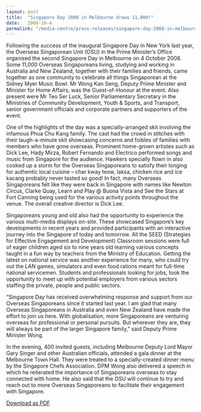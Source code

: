 ```yaml
---
layout: post
title:  "Singapore Day 2008 in Melbourne draws 11,000!"
date:   2008-10-4
permalink: "/media-centre/press-releases/singapore-day-2008-in-melbourne-draws-more-than-11-000"
---
```


Following the success of the inaugural Singapore Day in New York last year, the Overseas Singaporean Unit (OSU) in the Prime Minister’s Office organised the second Singapore Day in Melbourne on 4 October 2008. Some 11,000 Overseas Singaporeans living, studying and working in Australia and New Zealand, together with their families and friends, came together as one community to celebrate all things Singaporean at the Sidney Myer Music Bowl. Mr Wong Kan Seng, Deputy Prime Minister and Minister for Home Affairs, was the Guest-of-Honour at the event. Also present were Mr Teo Ser Luck, Senior Parliamentary Secretary in the Ministries of Community Development, Youth & Sports, and Transport, senior government officials and corporate partners and supporters of the event.

One of the highlights of the day was a specially-arranged skit involving the infamous Phua Chu Kang family. The cast had the crowd in stitches with their laugh-a-minute skit showcasing concerns and foibles of families with members who have gone overseas. Prominent home-grown artistes such as Dick Lee, Hady Mirza, Robert Fernando and Electrico performed songs and music from Singapore for the audience. Hawkers specially flown in also cooked up a storm for the Overseas Singaporeans to satisfy their longing for authentic local cuisine – char kway teow, laksa, chicken rice and ice kacang probably never tasted so good! In fact, many Overseas Singaporeans felt like they were back in Singapore with names like Newton Circus, Clarke Quay, Learn and Play @ Buona Vista and See the Stars at Fort Canning being used for the various activity points throughout the venue. The overall creative director is Dick Lee.

Singaporeans young and old also had the opportunity to experience the various multi-media displays on-site. These showcased Singapore’s key developments in recent years and provided participants with an interactive journey into the Singapore of today and tomorrow. All the SEED (Strategies for Effective Engagement and Development) Classroom sessions were full of eager children aged six to nine years old learning various concepts taught in a fun way by teachers from the Ministry of Education. Getting the latest on national service was another experience for many, who could try out the LAN games, simulators and even food rations meant for full-time national servicemen. Students and professionals looking for jobs, took the opportunity to meet up with potential employers from various sectors staffing the private, people and public sectors.

“Singapore Day has received overwhelming response and support from our Overseas Singaporeans since it started last year. I am glad that many Overseas Singaporeans in Australia and even New Zealand have made the effort to join us here. With globalisation, more Singaporeans are venturing overseas for professional or personal pursuits. But wherever they are, they will always be part of the larger Singapore family,” said Deputy Prime Minister Wong.

In the evening, 400 invited guests, including Melbourne Deputy Lord Mayor Gary Singer and other Australian officials, attended a gala dinner at the Melbourne Town Hall. They were treated to a specially-created dinner menu by the Singapore Chefs Association. DPM Wong also delivered a speech in which he reiterated the importance of Singaporeans overseas to stay connected with home. He also said that the OSU will continue to try and reach out to more Overseas Singaporeans to facilitate their engagement with Singapore.

[Download as PDF]({{site.baseurl}}/files/press-releases/singapore-day-2008-in-melbourne-draws-more-than-10-000.pdf)
